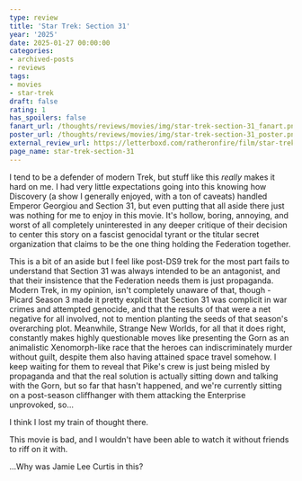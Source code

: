 ```yaml
---
type: review
title: 'Star Trek: Section 31'
year: '2025'
date: 2025-01-27 00:00:00
categories:
- archived-posts
- reviews
tags:
- movies
- star-trek
draft: false
rating: 1
has_spoilers: false
fanart_url: /thoughts/reviews/movies/img/star-trek-section-31_fanart.png
poster_url: /thoughts/reviews/movies/img/star-trek-section-31_poster.png
external_review_url: https://letterboxd.com/ratheronfire/film/star-trek-section-31/
page_name: star-trek-section-31
---
```



I tend to be a defender of modern Trek, but stuff like this *really* makes it hard on me. I had very little expectations going into this knowing how Discovery (a show I generally enjoyed, with a ton of caveats) handled Emperor Georgiou and Section 31, but even putting that all aside there just was nothing for me to enjoy in this movie. It's hollow, boring, annoying, and worst of all completely uninterested in any deeper critique of their decision to center this story on a fascist genocidal tyrant or the titular secret organization that claims to be the one thing holding the Federation together.

This is a bit of an aside but I feel like post-DS9 trek for the most part fails to understand that Section 31 was always intended to be an antagonist, and that their insistence that the Federation needs them is just propaganda. Modern Trek, in my opinion, isn't completely unaware of that, though - Picard Season 3 made it pretty explicit that Section 31 was complicit in war crimes and attempted genocide, and that the results of that were a net negative for all involved, not to mention planting the seeds of that season's overarching plot. Meanwhile, Strange New Worlds, for all that it does right, constantly makes highly questionable moves like presenting the Gorn as an animalistic Xenomorph-like race that the heroes can indiscriminately murder without guilt, despite them also having attained space travel somehow. I keep waiting for them to reveal that Pike's crew is just being misled by propaganda and that the real solution is actually sitting down and talking with the Gorn, but so far that hasn't happened, and we're currently sitting on a post-season cliffhanger with them attacking the Enterprise unprovoked, so...

I think I lost my train of thought there.

This movie is bad, and I wouldn't have been able to watch it without friends to riff on it with.

...Why was Jamie Lee Curtis in this?


